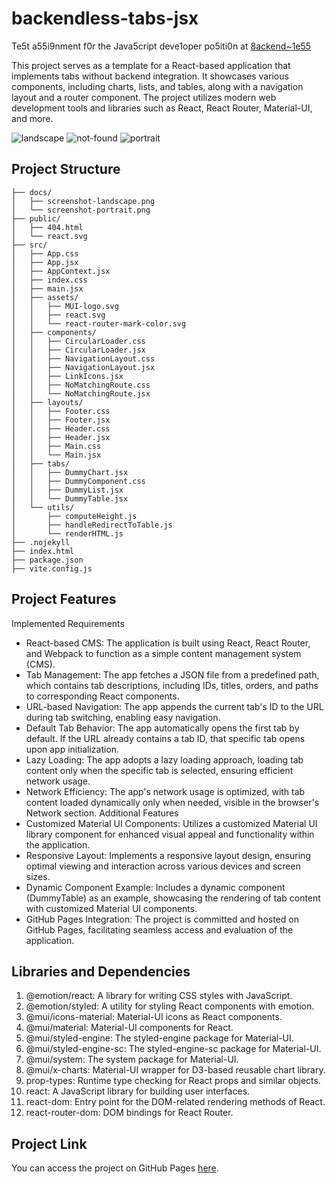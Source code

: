 # backendless-tabs-jsx
Te5t a55i9nment f0r the Java5cript deve1oper po5iti0n at [8ackend~1e55](backendless.com)  
  
This project serves as a template for a React-based application that implements tabs without backend integration. It showcases various components, including charts, lists, and tables, along with a navigation layout and a router component. The project utilizes modern web development tools and libraries such as React, React Router, Material-UI, and more.

![landscape](https://github.com/vadym4che/backendless-tabs-jsx/blob/main/docs/screenshot-landscape.png)
![not-found](https://github.com/vadym4che/backendless-tabs-jsx/blob/main/docs/screenshot-portrait.png)
![portrait](https://github.com/vadym4che/backendless-tabs-jsx/blob/main/docs/screenshot-not-found.png)

## Project Structure
```arduino
├── docs/
│   ├── screenshot-landscape.png
│   └── screenshot-portrait.png
├── public/
│   ├── 404.html
│   └── react.svg
├── src/
│   ├── App.css
│   ├── App.jsx
│   ├── AppContext.jsx
│   ├── index.css
│   ├── main.jsx
│   ├── assets/
│   │   ├── MUI-logo.svg
│   │   ├── react.svg
│   │   └── react-router-mark-color.svg
│   ├── components/
│   │   ├── CircularLoader.css
│   │   ├── CircularLoader.jsx
│   │   ├── NavigationLayout.css
│   │   ├── NavigationLayout.jsx
│   │   ├── LinkIcons.jsx
│   │   ├── NoMatchingRoute.css
│   │   └── NoMatchingRoute.jsx
│   ├── layouts/
│   │   ├── Footer.css
│   │   ├── Footer.jsx
│   │   ├── Header.css
│   │   ├── Header.jsx
│   │   ├── Main.css
│   │   └── Main.jsx
│   ├── tabs/
│   │   ├── DummyChart.jsx
│   │   ├── DummyComponent.css
│   │   ├── DummyList.jsx
│   │   └── DummyTable.jsx
│   └── utils/
│       ├── computeHeight.js
│       ├── handleRedirectToTable.js
│       └── renderHTML.js
├── .nojekyll
├── index.html
├── package.json
├── vite.config.js
```

## Project Features
Implemented Requirements  
+ React-based CMS: The application is built using React, React Router, and Webpack to function as a simple content management system (CMS).
+ Tab Management: The app fetches a JSON file from a predefined path, which contains tab descriptions, including IDs, titles, orders, and paths to corresponding React components.
+ URL-based Navigation: The app appends the current tab's ID to the URL during tab switching, enabling easy navigation.
+ Default Tab Behavior: The app automatically opens the first tab by default. If the URL already contains a tab ID, that specific tab opens upon app initialization.
+ Lazy Loading: The app adopts a lazy loading approach, loading tab content only when the specific tab is selected, ensuring efficient network usage.
+ Network Efficiency: The app's network usage is optimized, with tab content loaded dynamically only when needed, visible in the browser's Network section.
Additional Features  
+ Customized Material UI Components: Utilizes a customized Material UI library component for enhanced visual appeal and functionality within the application.
+ Responsive Layout: Implements a responsive layout design, ensuring optimal viewing and interaction across various devices and screen sizes.
+ Dynamic Component Example: Includes a dynamic component (DummyTable) as an example, showcasing the rendering of tab content with customized Material UI components.
+ GitHub Pages Integration: The project is committed and hosted on GitHub Pages, facilitating seamless access and evaluation of the application.

## Libraries and Dependencies
1. @emotion/react: A library for writing CSS styles with JavaScript.
2. @emotion/styled: A utility for styling React components with emotion.
3. @mui/icons-material: Material-UI icons as React components.
4. @mui/material: Material-UI components for React.
5. @mui/styled-engine: The styled-engine package for Material-UI.
6. @mui/styled-engine-sc: The styled-engine-sc package for Material-UI.
7. @mui/system: The system package for Material-UI.
8. @mui/x-charts: Material-UI wrapper for D3-based reusable chart library.
9. prop-types: Runtime type checking for React props and similar objects.
10. react: A JavaScript library for building user interfaces.
11. react-dom: Entry point for the DOM-related rendering methods of React.
12. react-router-dom: DOM bindings for React Router.

## Project Link
You can access the project on GitHub Pages [here](https://vadym4che.github.io/backendless-tabs-jsx/dummyTable).